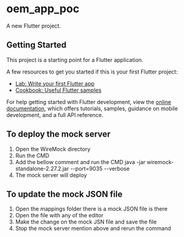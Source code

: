 # oem_app_poc

A new Flutter project.

## Getting Started

This project is a starting point for a Flutter application.

A few resources to get you started if this is your first Flutter project:

- [Lab: Write your first Flutter app](https://docs.flutter.dev/get-started/codelab)
- [Cookbook: Useful Flutter samples](https://docs.flutter.dev/cookbook)

For help getting started with Flutter development, view the
[online documentation](https://docs.flutter.dev/), which offers tutorials,
samples, guidance on mobile development, and a full API reference.


## To deploy the mock server

1. Open the WireMock directory
2. Run the CMD
3. Add the bellow comment and run the CMD 
   java -jar wiremock-standalone-2.27.2.jar --port=9035 --verbose
4. The mock server will deploy


## To update the mock JSON file

1. Open the mappings folder there is a mock JSON file is there 
2. Open the file with any of the editor
3. Make the change on the mock JSN file and save the file
4. Stop the mock server mention above and rerun the command

